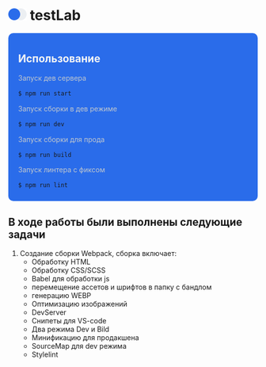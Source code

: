 # <img src="./testlablogo.svg" alt="Логотип проекта testLab" width="37" height="24"/> testLab


<div style="background-color: #2A6CEA; padding: 10px 20px; border-radius: 10px; margin-bottom: 20px;">

<h2 style="color: #f5f5f5 ; border: none;">Использование</h2>
<p style="color: #C2C8CD;"> Запуск дев сервера</p>

```bash
$ npm run start
```
<p style="color: #C2C8CD;">  Запуск сборки в дев режиме</p>

```bash
$ npm run dev
```

<p style="color: #C2C8CD;"> Запуск сборки для прода</p>

```bash
$ npm run build
```

<p style="color: #C2C8CD;"> Запуск линтера с фиксом</p>

```bash
$ npm run lint
```
</div>

## В ходе работы были выполнены следующие задачи

1. Создание сборки Webpack, сборка включает:
    - Обработку HTML
    - Обработку CSS/SCSS
    - Babel для обработки js
    - перемещение ассетов и шрифтов в папку с бандлом
    - генерацию WEBP
    - Оптимизацию изображений
    - DevServer
    - Снипеты для VS-code
    - Два режима Dev и Bild
    - Минификацию для продакшена
    - SourceMap для dev режима
    - Stylelint

